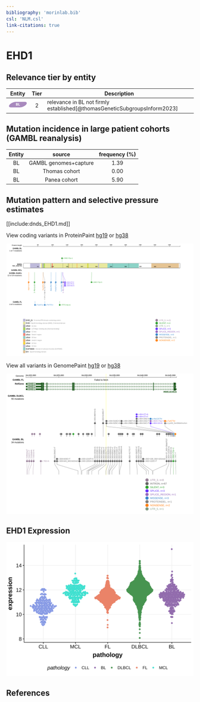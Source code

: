 ```yaml
---
bibliography: 'morinlab.bib'
csl: 'NLM.csl'
link-citations: true
---
```

# EHD1

## Relevance tier by entity

|Entity|Tier|Description                           |
|:------:|:----:|--------------------------------------|
|![BL](images/icons/BL_tier2.png)    |2   |relevance in BL not firmly established[@thomasGeneticSubgroupsInform2023]|

## Mutation incidence in large patient cohorts (GAMBL reanalysis)

|Entity|source               |frequency (%)|
|:------:|:---------------------:|:-------------:|
|BL    |GAMBL genomes+capture|1.39         |
|BL    |Thomas cohort        |0.00         |
|BL    |Panea cohort         |5.90         |

## Mutation pattern and selective pressure estimates

[[include:dnds_EHD1.md]]



View coding variants in ProteinPaint [hg19](https://morinlab.github.io/LLMPP/GAMBL/EHD1_protein.html)  or [hg38](https://morinlab.github.io/LLMPP/GAMBL/EHD1_protein_hg38.html)

![](images/proteinpaint/EHD1_NM_006795.svg)

View all variants in GenomePaint [hg19](https://morinlab.github.io/LLMPP/GAMBL/EHD1.html)  or [hg38](https://morinlab.github.io/LLMPP/GAMBL/EHD1_hg38.html)

![](images/proteinpaint/EHD1.svg)

## EHD1 Expression
![](images/gene_expression/EHD1_by_pathology.svg)
<!-- ORIGIN: Unknown -->
<!-- BL: thomasGeneticSubgroupsInform2023 -->

## References
